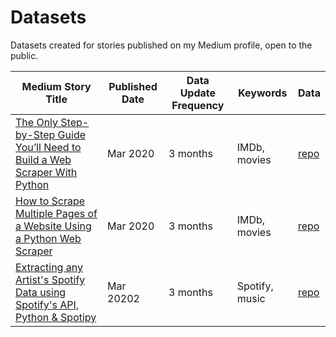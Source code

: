 <h1>Datasets</h1>

Datasets created for stories published on my Medium profile, open to the public.

| Medium Story Title | Published Date | Data Update Frequency | Keywords | Data | 
| --- | --- | --- | --- | --- | 
[The Only Step-by-Step Guide You’ll Need to Build a Web Scraper With Python](https://medium.com/better-programming/the-only-step-by-step-guide-youll-need-to-build-a-web-scraper-with-python-e79066bd895a) | Mar 2020 | 3 months | IMDb, movies | [repo](https://github.com/angelicadietzel/data-projects/tree/master/single-page-web-scraper)
[How to Scrape Multiple Pages of a Website Using a Python Web Scraper](https://medium.com/better-programming/how-to-scrape-multiple-pages-of-a-website-using-a-python-web-scraper-4e2c641cff8) | Mar 2020 | 3 months | IMDb, movies | [repo](https://github.com/angelicadietzel/data-projects/tree/master/multi-page-imdb-scraper)
[Extracting any Artist's Spotify Data using Spotify's API, Python & Spotipy]() | Mar 20202 | 3 months | Spotify, music | [repo]()
